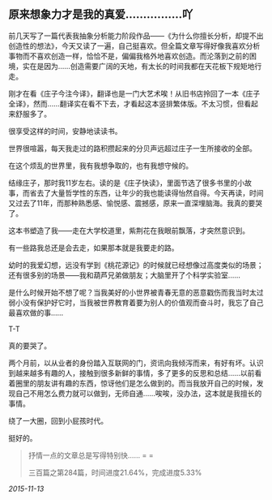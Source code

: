 ## 原来想象力才是我的真爱................吖

前几天写了一篇代表我抽象分析能力阶段作品——《为什么你擅长分析，却提不出创造性的想法》，今天又读了一遍，自己挺喜欢。但全篇文章写得好像我喜欢分析事物而不喜欢创造一样，恰恰不是，偏偏我格外地喜欢创造。而沦落到之前的困境，实在是因为……创造需要广阔的天地，有太长的时间我都在天花板下规矩地行走。

刚才在看《庄子今注今译》，翻译也是一门大艺术唉！从旧书店拎回了一本《庄子全译》，然而……翻译实在看不下去，才看起这本竖排繁体版。不太习惯，但看起来舒服多了。

很享受这样的时间，安静地读读书。

世界很喧嚣，每天我走过的路积攒起来的分贝声远超过庄子一生所接收的全部。

在这个烦乱的世界里，我有我想争取的，也有我想守候的。

结缘庄子，那时我11岁左右。读的是《庄子快读》，里面节选了很多书里的小故事，而省去了大量哲学性的东西，让年少的我也能读得怡然自得。今天再读，时间又过去了11年，而那种熟悉感、愉悦感、震撼感，原来一直深埋脑海。我真的要哭了。

这本书塑造了我——走在大学校道里，紫荆花在我眼前飘落，才突然意识到。

有一些路我总还是会去走，如果那本就是我要走的路。

幼时的我爱幻想，远没有学到《桃花源记》的时候就已经想像过高度类似的场景；还有很多别的场景——我和葫芦兄弟做朋友；大脑里开了个科学实验室……

是什么时候开始不想了呢？当我美好的小世界被青春无意的恶意戳伤而我当时太过弱小没有保护好它时，当我被世界教育着要为别人的价值观而奋斗时，我忘了自己最喜欢做的事……

T-T

真的要哭了。

两个月前，以从业者的身份踏入互联网的门，资讯向我倾泻而来，有好有坏。认识到越来越多有趣的人，接触到很多新鲜的事情，多了更多的反思和总结……以前看着圈里的朋友讲有趣的东西，惊讶他们是怎么做到的。而当我放开自己的时候，发现自己不用怎么费力就可以做到，无师自通……唉唉，没办法，这本就是我擅长的事情。

绕了一大圈，回到小屁孩时代。

挺好的。

> 抒情一点的文章总是写得特别快…… = =
>
> 三百篇之第284篇，时间进度21.64%，完成进度5.33%

*2015-11-13*